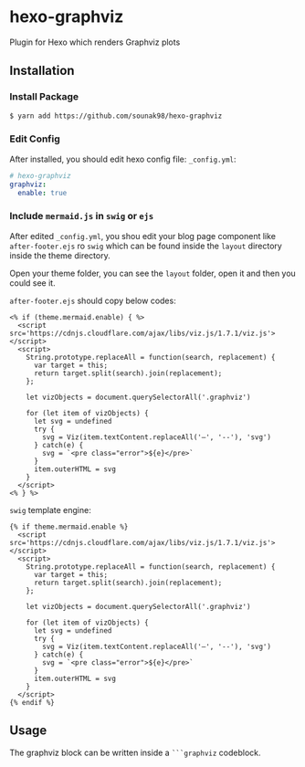 # hexo-graphviz
Plugin for Hexo which renders Graphviz plots

## Installation
### Install Package
```bash
$ yarn add https://github.com/sounak98/hexo-graphviz
```

### Edit Config
After installed, you should edit hexo config file: `_config.yml`:
```yaml
# hexo-graphviz
graphviz:
  enable: true
```

### Include `mermaid.js` in `swig` or `ejs`
After edited `_config.yml`, you shou edit your blog page component like `after-footer.ejs` ro `swig` which can be found inside 
the `layout` directory inside the theme directory.

Open your theme folder, you can see the `layout` folder, open it and then you could see it.

`after-footer.ejs` should copy below codes:
```
<% if (theme.mermaid.enable) { %>
  <script src='https://cdnjs.cloudflare.com/ajax/libs/viz.js/1.7.1/viz.js'></script>
  <script>
    String.prototype.replaceAll = function(search, replacement) {
      var target = this;
      return target.split(search).join(replacement);
    };

    let vizObjects = document.querySelectorAll('.graphviz')

    for (let item of vizObjects) {
      let svg = undefined
      try {
        svg = Viz(item.textContent.replaceAll('–', '--'), 'svg')
      } catch(e) {
        svg = `<pre class="error">${e}</pre>`
      }
      item.outerHTML = svg
    }
  </script>
<% } %>
```

`swig` template engine:
```swig
{% if theme.mermaid.enable %}
  <script src='https://cdnjs.cloudflare.com/ajax/libs/viz.js/1.7.1/viz.js'></script>
  <script>
    String.prototype.replaceAll = function(search, replacement) {
      var target = this;
      return target.split(search).join(replacement);
    };

    let vizObjects = document.querySelectorAll('.graphviz')

    for (let item of vizObjects) {
      let svg = undefined
      try {
        svg = Viz(item.textContent.replaceAll('–', '--'), 'svg')
      } catch(e) {
        svg = `<pre class="error">${e}</pre>`
      }
      item.outerHTML = svg
    }
  </script>
{% endif %}
```

## Usage

The graphviz block can be written inside a ```` ```graphviz ```` codeblock.